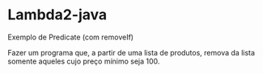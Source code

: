 # Lambda2-java
Exemplo de Predicate (com removeIf)

Fazer um programa que, a partir de uma lista de produtos, remova da
lista somente aqueles cujo preço mínimo seja 100.
